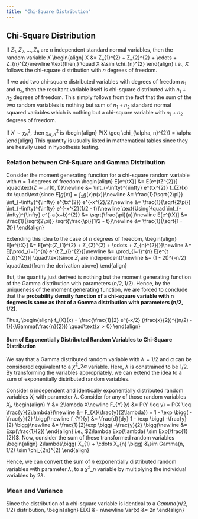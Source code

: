 ```yaml
---
title: "Chi-Square Distribution"
---
```


## Chi-Square Distribution

If $Z_{1}, Z_{2}, \ldots, Z_{n}$ are $n$ independent standard normal variables, then the random variable $X$
\begin{align}
        X &= Z_{1}^{2} + Z_{2}^{2} + \cdots + Z_{n}^{2}\newline
        \text{then,} \quad X &\sim \chi_{n}^{2}
    \end{align}
i.e., $X$ follows the chi-square distribution with $n$ degrees of freedom.


If we add two chi-square distributed variables with degrees of freedom $n_{1}$ and $n_{2}$, then the resultant variable itself is chi-square distributed with $n_{1} + n_{2}$ degrees of freedom. This simply follows from the fact that the sum of the two random variables is nothing but sum of $n_{1} + n_{2}$ standard normal squared variables which is nothing but a chi-square variable with $n_{1} + n_{2}$ degrees of freedom.


If $X \sim \chi_{n}^{2}$, then $\chi_{\alpha, n}^{2}$ is
\begin{align}
        P(X \geq \chi_{\alpha, n}^{2}) = \alpha
    \end{align}
This quantity is usually listed in mathematical tables since they are heavily used in hypothesis testing.


### Relation between Chi-Square and Gamma Distribution

Consider the moment generating function for a chi-square random variable with $n=1$ degrees of freedom
\begin{align}
        E[e^{tX}] &= E[e^{tZ^{2}}] \quad\text{$Z \sim \mathcal{N}(0, 1)$}\newline
        &= \int_{-\infty}^{\infty} e^{tx^{2}} f_{Z}(x) dx \quad\text{since $E[g(x)] = \int_{x} g(x)p(x)$}\newline
        &= \frac{1}{\sqrt{2\pi}} \int_{-\infty}^{\infty} e^{tx^{2}} e^{-x^{2}/2}\newline
        &= \frac{1}{\sqrt{2\pi}} \int_{-\infty}^{\infty} e^{-x^{2}(1/2 - t)}\newline
        \text{Using}\quad \int_{-\infty}^{\infty} e^{-a(x+b)^{2}} &= \sqrt{\frac{\pi}{a}}\newline
        E[e^{tX}] &= \frac{1}{\sqrt{2\pi}} \sqrt{\frac{\pi}{1/2 - t}}\newline
        &= \frac{1}{\sqrt{1 - 2t}}
    \end{align}

Extending this idea to the case of $n$ degrees of freedom,
\begin{align}
        E[e^{tX}] &= E[e^{t(Z_{1}^{2} + Z_{2}^{2} + \cdots + Z_{n}^{2})}]\newline
        &= E[\prod_{i=1}^{n} e^{t Z_{i}^{2}}]\newline
        &= \prod_{i=1}^{n} E[e^{t Z_{i}^{2}}] \quad\text{since $Z_{i}$ are independent}\newline
        &= (1 - 2t)^{-n/2} \quad\text{from the derivation above}
    \end{align}

But, the quantity just derived is nothing but the moment generating function of the Gamma distribution with parameters $(n/2, 1/2)$. Hence, by the uniqueness of the moment generating function, we are forced to conclude that the **probability density function of a chi-square variable with n degrees is same as that of a Gamma distribution with parameters (n/2, 1/2)**.

Thus,
\begin{align}
        f_{X}(x) = \frac{\frac{1}{2} e^{-x/2} (\frac{x}{2})^{(n/2) - 1}}{\Gamma(\frac{n}{2})} \quad\text{$x > 0$}
    \end{align}

#### Sum of Exponentially Distributed Random Variables to Chi-Square Distribution

We say that a Gamma distributed random variable with $\lambda = 1/2$ and $\alpha$ can be considered equivalent to a $\chi^{2}\_{2\alpha}$ variable. Here, $\lambda$ is constrained to be $1/2$. By transforming the variables appropriately, we can extend the idea to a sum of exponentially distributed random variables.


Consider $n$ independent and identically exponentially distributed random variables $X_{i}$ with parameter $\lambda$. Consider for any of those random variables $X_{i}$,
\begin{align}
        Y &= 2\lambda X\newline
        F_{Y}(y) &= P(Y \leq y) = P(X \leq \frac{y}{2\lambda})\newline
        &= F_{X}(\frac{y}{2\lambda}) = 1 - \exp \bigg( -\frac{y}{2} \bigg)\newline
        f_{Y}(y) &= \frac{d}{dy} 1 - \exp \bigg( -\frac{y}{2} \bigg)\newline
        &= \frac{1}{2}\exp \bigg( -\frac{y}{2} \bigg)\newline
        &= Exp(\frac{1}{2})
    \end{align}
i.e., $2\lambda Exp(\lambda) \sim Exp(\frac{1}{2})$. Now, consider the sum of these transformed random variables
\begin{align}
        2\lambda\bigg( X_{1} + \cdots X_{n} \bigg) &\sim Gamma(n, 1/2) \sim \chi_{2n}^{2}
    \end{align}

Hence, we can convert the sum of $n$ exponentially distributed random variables with parameter $\lambda$, to a $\chi^{2}\_{n}$ variable by multiplying the individual variables by $2\lambda$.

### Mean and Variance

Since the distribution of a chi-square variable is identical to a $Gamma(n/2, 1/2)$ distribution,
\begin{align}
        E[X] &= n\newline
        Var(x) &= 2n
    \end{align}
